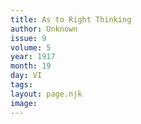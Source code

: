 ```yaml
---
title: As to Right Thinking
author: Unknown
issue: 9
volume: 5
year: 1917
month: 19
day: VI
tags:
layout: page.njk
image:
---
```

